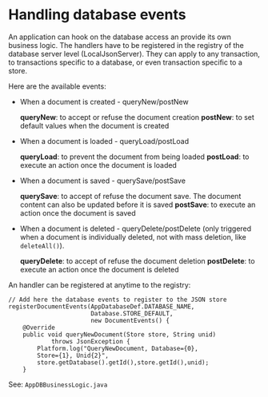 # Handling database events

An application can hook on the database access an provide its own business logic. The handlers have to be registered in the registry of the database server level (LocalJsonServer). They can apply to any transaction, to transactions specific to a database, or even transaction specific to a store.

Here are the available events:

- When a document is created - queryNew/postNew

  **queryNew**: to  accept or refuse the document creation
  **postNew**: to set default values when the document is created
  
- When a document is loaded - queryLoad/postLoad

  **queryLoad**: to prevent the document from being loaded
  **postLoad**: to execute an action once the document is loaded

- When a document is saved - querySave/postSave

  **querySave**: to accept of refuse the document save. The document content can also be updated before it is saved
  **postSave**: to execute an action once the document is saved

- When a document is deleted - queryDelete/postDelete (only triggered when a document is individually deleted, not with mass deletion, like `deleteAll()`).

  **queryDelete**: to accept of refuse the document deletion
  **postDelete**: to execute an action once the document is deleted

An handler can be registered at anytime to the registry:

    // Add here the database events to register to the JSON store
    registerDocumentEvents(AppDatabaseDef.DATABASE_NAME, 
                           Database.STORE_DEFAULT, 
                           new DocumentEvents() {
        @Override
        public void queryNewDocument(Store store, String unid) 
                throws JsonException {
            Platform.log("QueryNewDocument, Database={0}, 
            Store={1}, Unid{2}",
            store.getDatabase().getId(),store.getId(),unid);
        }

See: `AppDBBusinessLogic.java`
